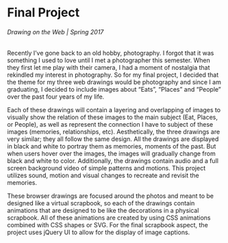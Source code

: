 # Final Project
###### Drawing on the Web | Spring 2017


Recently I’ve gone back to an old hobby, photography. I forgot that it was something I used to love until I met a photographer this semester. When they first let me play with their camera, I had a moment of nostalgia that rekindled my interest in photography. So for my final project, I decided that the theme for my three web drawings would be photography and since I am graduating, I decided to include images about “Eats”, “Places” and “People” over the past four years of my life. 

Each of these drawings will contain a layering and overlapping of images to visually show the relation of these images to the main subject (Eat, Places, or People), as well as represent the connection I have to subject of these images (memories, relationships, etc). Aesthetically, the three drawings are very similar; they all follow the same design. All the drawings are displayed in black and white to portray them as memories, moments of the past. But when users hover over the images, the images will gradually change from black and white to color. Additionally, the drawings contain audio and a full screen background video of simple patterns and motions. This project utilizes sound, motion and visual changes to recreate and revisit the memories.

These browser drawings are focused around the photos and meant to be designed like a virtual scrapbook, so each of the drawings contain animations that are designed to be like the decorations in a physical scrapbook. All of these animations are created by using CSS animations combined with CSS shapes or SVG. For the final scrapbook aspect, the project uses jQuery UI to allow for the display of image captions.
